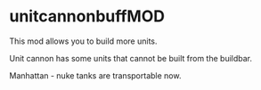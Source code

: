 # unitcannonbuffMOD

This mod allows you to build more units.

Unit cannon has some units that cannot be built from the buildbar.

Manhattan - nuke tanks are transportable now.
